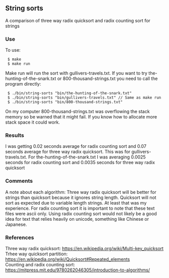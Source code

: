 ## String sorts

A comparison of three way radix quicksort and radix counting sort for strings

### Use

To use:
```
 $ make
 $ make run
```
Make run will run the sort with gullivers-travels.txt. If you want to try the-hunting-of-the-snark.txt or 800-thousand-strings.txt you need  to call the program directly:
```
 $ ./bin/string-sorts "bin/the-hunting-of-the-snark.txt"
 $ ./bin/string-sorts "bin/gullivers-travels.txt" // Same as make run
 $ ./bin/string-sorts "bin/800-thousand-strings.txt"
```
On my computer 800-thousand-strings.txt was overflowing the stack memory so be warned that it might fail. If you know how to allocate more stack space it could work. 

### Results
I was getting 0.02 seconds average for radix counting sort and 0.07 seconds average for three way radix quicksort. This was for gullivers-travels.txt. For the-hunting-of-the-snark.txt I was averaging 0.0025 seconds for radix counting sort and 0.0035 seconds for three way radix quicksort

### Comments
A note about each algorithm: Three way radix quicksort will be better for strings than quicksort because it ignores string length. Quicksort will not sort as expected due to variable length strings. At least that was my experience. For radix counting sort it is important to note that these text files were ascii only. Using radix counting sort would not likely be a good idea for text that relies heavily on unicode, something like Chinese or Japanese.

### References
Three way radix quicksort: https://en.wikipedia.org/wiki/Multi-key_quicksort   
Trhee way quicksort partition: https://en.wikipedia.org/wiki/Quicksort#Repeated_elements   
Counting and radix counting sort: https://mitpress.mit.edu/9780262046305/introduction-to-algorithms/   
